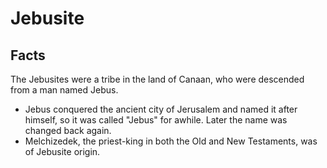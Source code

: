 # Jebusite

## Facts

The Jebusites were a tribe in the land of Canaan, who were descended from a man named Jebus.

* Jebus conquered the ancient city of Jerusalem and named it after himself, so it was called "Jebus" for awhile. Later the name was changed back again.
* Melchizedek, the priest-king in both the Old and New Testaments, was of Jebusite origin.